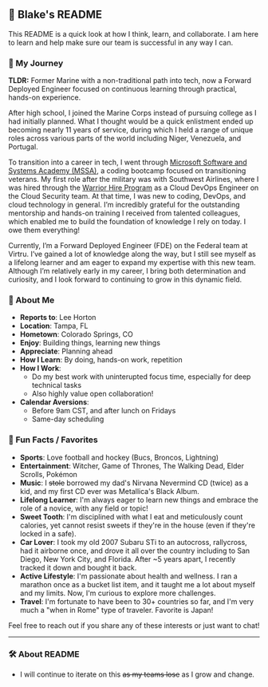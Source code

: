 ## 📙 Blake's README
This README is a quick look at how I think, learn, and collaborate. I am here to learn and help make sure our team is successful in any way I can.

### 🚀 My Journey
**TLDR:** Former Marine with a non-traditional path into tech, now a Forward Deployed Engineer focused on continuous learning through practical, hands-on experience.

After high school, I joined the Marine Corps instead of pursuing college as I had initially planned. What I thought would be a quick enlistment ended up becoming nearly 11 years of service, during which I held a range of unique roles across various parts of the world including Niger, Venezuela, and Portugal.

To transition into a career in tech, I went through [Microsoft Software and Systems Academy (MSSA)](https://military.microsoft.com/mssa/), a coding bootcamp focused on transitioning veterans. My first role after the military was with Southwest Airlines, where I was hired through the [Warrior Hire Program](https://careers.southwestair.com/blogarticle/from-the-marines-to-southwest-airlines) as a Cloud DevOps Engineer on the Cloud Security team. At that time, I was new to coding, DevOps, and cloud technology in general. I’m incredibly grateful for the outstanding mentorship and hands-on training I received from talented colleagues, which enabled me to build the foundation of knowledge I rely on today. I owe them everything!

Currently, I’m a Forward Deployed Engineer (FDE) on the Federal team at Virtru. I’ve gained a lot of knowledge along the way, but I still see myself as a lifelong learner and am eager to expand my expertise with this new team. Although I’m relatively early in my career, I bring both determination and curiosity, and I look forward to continuing to grow in this dynamic field.

### 🧠 About Me
- **Reports to**: Lee Horton
- **Location**: Tampa, FL
- **Hometown**: Colorado Springs, CO
- **Enjoy**: Building things, learning new things
- **Appreciate**: Planning ahead
- **How I Learn**: By doing, hands-on work, repetition
- **How I Work**:
  - Do my best work with uninterupted focus time, especially for deep technical tasks
  - Also highly value open collaboration!
- **Calendar Aversions**:
  - Before 9am CST, and after lunch on Fridays
  - Same-day scheduling

### 🎉 Fun Facts / Favorites
- **Sports**: Love football and hockey (Bucs, Broncos, Lightning)
- **Entertainment**: Witcher, Game of Thrones, The Walking Dead, Elder Scrolls, Pokémon
- **Music**: I ~~stole~~ borrowed my dad's Nirvana Nevermind CD (twice) as a kid, and my first CD ever was Metallica's Black Album.
- **Lifelong Learner**: I'm always eager to learn new things and embrace the role of a novice, with any field or topic!
- **Sweet Tooth**: I'm disciplined with what I eat and meticulously count calories, yet cannot resist sweets if they're in the house (even if they're locked in a safe).
- **Car Lover**: I took my old 2007 Subaru STi to an autocross, rallycross, had it airborne once, and drove it all over the country including to San Diego, New York City, and Florida. After ~5 years apart, I recently tracked it down and bought it back.
- **Active Lifestyle**: I'm passionate about health and wellness. I ran a marathon once as a bucket list item, and it taught me a lot about myself and my limits. Now, I'm curious to explore more challenges.
- **Travel**: I'm fortunate to have been to 30+ countries so far, and I'm very much a "when in Rome" type of traveler. Favorite is Japan!

Feel free to reach out if you share any of these interests or just want to chat!

---

### 🛠️ About README
- I will continue to iterate on this ~~as my teams lose~~ as I grow and change.

